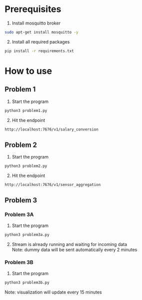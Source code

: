 # Prerequisites
1. Install mosquitto broker
```bash
sudo apt-get install mosquitto -y
```
2. Install all required packages
```bash
pip install -r requirements.txt 
```

# How to use

## Problem 1
1. Start the program
```bash
python3 problem1.py
```
2. Hit the endpoint
```bash
http://localhost:7676/v1/salary_conversion
```

## Problem 2
1. Start the program
```bash
python3 problem2.py
```
2. Hit the endpoint
```bash
http://localhost:7676/v1/sensor_aggregation
```

## Problem 3
### Problem 3A 
1. Start the program
```bash
python3 problem3a.py
```
2. Stream is already running and waiting for incoming data  
Note: dummy data will be sent automatically every 2 minutes

### Problem 3B 
1. Start the program
```bash
python3 problem3b.py
```
Note: visualization will update every 15 minutes
